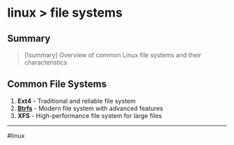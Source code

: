 # linux > file systems

## Summary
> [!summary]
> Overview of common Linux file systems and their characteristics

## Common File Systems

1. **Ext4** - Traditional and reliable file system
2. **[Btrfs](linux_btrfs.md)** - Modern file system with advanced features
3. **XFS** - High-performance file system for large files

- - -
#linux
